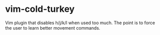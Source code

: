 # vim-cold-turkey

Vim plugin that disables h/j/k/l when used too much. The point is to force the user to learn better movement commands.
